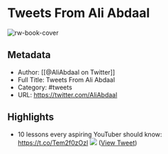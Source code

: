 # Tweets From Ali Abdaal

![rw-book-cover](https://pbs.twimg.com/profile_images/1496857274165436420/yjDjLCDh.jpg)

## Metadata
- Author: [[@AliAbdaal on Twitter]]
- Full Title: Tweets From Ali Abdaal
- Category: #tweets
- URL: https://twitter.com/AliAbdaal

## Highlights
- 10 lessons every aspiring YouTuber should know: https://t.co/Tem2f0zOzl
  ![](https://pbs.twimg.com/media/FWVba3AX0AAuzjc.jpg) ([View Tweet](https://twitter.com/AliAbdaal/status/1541738971503493121))
